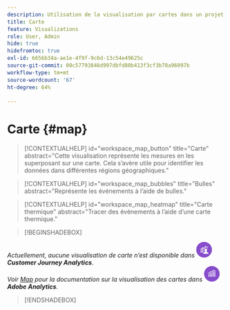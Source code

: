 ```yaml
---
description: Utilisation de la visualisation par cartes dans un projet Workspace.
title: Carte
feature: Visualizations
role: User, Admin
hide: true
hidefromtoc: true
exl-id: 6656b34a-ae1e-4f9f-9c6d-13c54e49625c
source-git-commit: 00c57793846d997dbfd80b413f3cf3b78a96097b
workflow-type: tm+mt
source-wordcount: '67'
ht-degree: 64%

---
```


# Carte {#map}

<!-- markdownlint-disable MD034 -->

>[!CONTEXTUALHELP]
>id="workspace_map_button"
>title="Carte"
>abstract="Cette visualisation représente les mesures en les superposant sur une carte. Cela s’avère utile pour identifier les données dans différentes régions géographiques."

<!-- markdownlint-enable MD034 -->

<!-- markdownlint-disable MD034 -->

>[!CONTEXTUALHELP]
>id="workspace_map_bubbles"
>title="Bulles"
>abstract="Représente les événements à l’aide de bulles."

<!-- markdownlint-enable MD034 -->

<!-- markdownlint-disable MD034 -->

>[!CONTEXTUALHELP]
>id="workspace_map_heatmap"
>title="Carte thermique"
>abstract="Tracer des événements à l’aide d’une carte thermique."

<!-- markdownlint-enable MD034 -->

>[!BEGINSHADEBOX]

_Actuellement, aucune visualisation de carte n’est disponible dans_ ![CustomerJourneyAnalytics](/help/assets/icons/CustomerJourneyAnalytics.svg) _**Customer Journey Analytics**._<br/>_Voir [Map](https://experienceleague.adobe.com/en/docs/analytics/analyze/analysis-workspace/visualizations/map-visualization) pour la documentation sur la visualisation des cartes dans_ ![AdobeAnalytics](/help/assets/icons/AdobeAnalytics.svg) _**Adobe Analytics**._

>[!ENDSHADEBOX]
